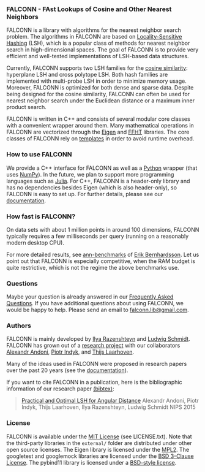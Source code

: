 ### FALCONN - FAst Lookups of Cosine and Other Nearest Neighbors

FALCONN is a library with algorithms for the nearest neighbor search problem. The algorithms in FALCONN are based on
[Locality-Sensitive Hashing](https://en.wikipedia.org/wiki/Locality-sensitive_hashing) (LSH), which is a popular class of methods for nearest neighbor search in high-dimensional spaces.
The goal of FALCONN is to provide very efficient and well-tested implementations of LSH-based data structures.

Currently, FALCONN supports two LSH families for the [cosine similarity](https://en.wikipedia.org/wiki/Cosine_similarity): hyperplane LSH and cross polytope LSH.
Both hash families are implemented with multi-probe LSH in order to minimize memory usage.
Moreover, FALCONN is optimized for both dense and sparse data.
Despite being designed for the cosine similarity, FALCONN can often be used for nearest neighbor search under
the Euclidean distance or a maximum inner product search.

FALCONN is written in C++ and consists of several modular core classes with a convenient wrapper around them.
Many mathematical operations in FALCONN are vectorized through the [Eigen](http://eigen.tuxfamily.org/index.php?title=Main_Page) and [FFHT](https://github.com/FALCONN-LIB/FFHT) libraries.
The core classes of FALCONN rely on [templates](https://en.wikipedia.org/wiki/Andrei_Alexandrescu) in order to avoid runtime overhead.

### How to use FALCONN

We provide a C++ interface for FALCONN as well as a [Python](https://www.python.org/) wrapper (that uses [NumPy](http://www.numpy.org/)). In the future, we plan to support more programming languages such as [Julia](http://julialang.org/). For C++, FALCONN is a header-only library and has no dependencies besides Eigen (which is also header-only),
so FALCONN is easy to set up. For further details, please see our [documentation](https://github.com/falconn-lib/falconn/wiki).

### How fast is FALCONN?

On data sets with about 1 million points in around 100 dimensions, FALCONN typically
requires a few milliseconds per query (running on a reasonably modern desktop CPU).

For more detailed results, see [ann-benchmarks](https://github.com/erikbern/ann-benchmarks) of [Erik Bernhardsson](https://erikbern.com/). Let us point out that FALCONN is especially competitive, when
the RAM budget is quite restrictive, which is not the regime the above benchmarks use.

### Questions

Maybe your question is already answered in our [Frequently Asked Questions](https://github.com/falconn-lib/falconn/wiki/FAQ).
If you have additional questions about using FALCONN, we would be happy to help. Please send an email to falconn.lib@gmail.com.

### Authors

FALCONN is mainly developed by [Ilya Razenshteyn](http://www.ilyaraz.org/) and [Ludwig Schmidt](http://people.csail.mit.edu/ludwigs/).
FALCONN has grown out of a [research project](http://papers.nips.cc/paper/5893-practical-and-optimal-lsh-for-angular-distance) with our collaborators [Alexandr Andoni](http://www.mit.edu/~andoni/), [Piotr Indyk](https://people.csail.mit.edu/indyk/), and [Thijs Laarhoven](http://thijs.com/).

Many of the ideas used in FALCONN were proposed in research papers over the past 20 years (see the [documentation](https://github.com/FALCONN-LIB/FALCONN/wiki/Bibliography)).

If you want to cite FALCONN in a publication, here is the bibliographic information of  our research paper [(bibtex)](http://papers.nips.cc/paper/5893-practical-and-optimal-lsh-for-angular-distance/bibtex):

> [Practical and Optimal LSH for Angular Distance](http://papers.nips.cc/paper/5893-practical-and-optimal-lsh-for-angular-distance)
> Alexandr Andoni, Piotr Indyk, Thijs Laarhoven, Ilya Razenshteyn, Ludwig Schmidt
> NIPS 2015

### License

FALCONN is available under the [MIT License](https://opensource.org/licenses/MIT) (see LICENSE.txt).
Note that the third-party libraries in the `external/` folder are distributed under other open source licenses.
The Eigen library is licensed under the [MPL2](https://www.mozilla.org/en-US/MPL/2.0/).
The googletest and googlemock libraries are licensed under the [BSD 3-Clause License](https://opensource.org/licenses/BSD-3-Clause).
The pybind11 library is licensed under a [BSD-style license](https://github.com/pybind/pybind11/blob/master/LICENSE).
